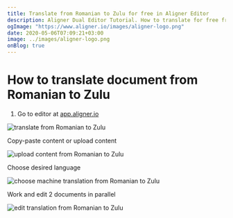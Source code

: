 ```yaml
---
title: Translate from Romanian to Zulu for free in Aligner Editor
description: Aligner Dual Editor Tutorial. How to translate for free from Romanian to Zulu. Aligner is multilingual document management platform. 
ogImage: "https://www.aligner.io/images/aligner-logo.png"
date: 2020-05-06T07:09:21+03:00
image: ../images/aligner-logo.png
onBlog: true
---
```


# How to translate document from Romanian to Zulu

1. Go to editor at [app.aligner.io](https://app.aligner.io "Aligner App web page")

![translate from Romanian to Zulu](../aligner-blank-editor.png "translate from Romanian to Zulu")

Copy-paste content or upload content

![upload content from Romanian to Zulu](../aligner-uploaded-document.png "upload content from Romanian to Zulu")

Choose desired language

![choose machine translation from Romanian to Zulu](../aligner-language-dropdown.png "choose machine translation from Romanian to Zulu")

Work and edit 2 documents in parallel

![edit translation from Romanian to Zulu](../aligner-double-sitded-editor.png "edit translation from Romanian to Zulu")

